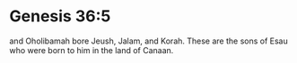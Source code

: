 # Genesis 36:5

and Oholibamah bore Jeush, Jalam, and Korah. These are the sons of Esau who were born to him in the land of Canaan.
